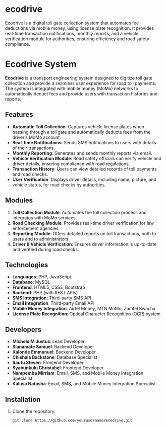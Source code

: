 # ecodrive
Ecodrive is a digital toll gate collection system that automates fee deductions via mobile money, using license plate recognition. It provides real-time transaction notifications, monthly reports, and a vehicle verification module for authorities, ensuring efficiency and road safety compliance.


# Ecodrive System

**Ecodrive** is a transport engineering system designed to digitize toll gate collection and provide a seamless user experience for road toll payments. The system is integrated with mobile money (MoMo) networks to automatically deduct fees and provide users with transaction histories and reports. 

## Features

- **Automatic Toll Collection**: Captures vehicle license plates when passing through a toll gate and automatically deducts fees from the driver’s MoMo account.
- **Real-time Notifications**: Sends SMS notifications to users with details of their transactions.
- **Monthly Reporting**: Generates and sends monthly reports via email.
- **Vehicle Verification Module**: Road safety officials can verify vehicle and driver details, ensuring compliance with road regulations.
- **Transaction History**: Users can view detailed records of toll payments and road checks.
- **User Verification**: Displays driver details, including name, picture, and vehicle status, for road checks by authorities.

## Modules

1. **Toll Collection Module**: Automates the toll collection process and integrates with MoMo services.
2. **Road Checking Module**: Provides real-time driver verification for law enforcement agencies.
3. **Reporting Module**: Offers detailed reports on toll transactions, both to users and to administrators.
4. **Driver & Vehicle Verification**: Ensures driver information is up-to-date and verified during road checks.

## Technologies

- **Languages**: PHP, JavaScript
- **Database**: MySQL
- **Frontend**: HTML5, CSS3, Bootstrap
- **Backend**: PHP (with REST APIs)
- **SMS Integration**: Third-party SMS API
- **Email Integration**: Third-party Email API
- **Mobile Money Integration**: Airtel Money, MTN MoMo, Zamtel Kwacha
- **License Plate Recognition**: Optical Character Recognition (OCR) system

## Developers

- **Michelo M Justus**: Lead Developer
- **Sianamate Samuel**: Backend Developer
- **Kalonde Emmanuel**: Backend Developer
- **Chishala Backstone**: Database Specialist
- **Sautu Steven**: Frontend Developer
- **Syabunkulu Christabel**: Frontend Developer
- **Nampemba Mirriam**: Email, SMS, and Mobile Money Integration Specialist
- **Kalusa Natasha**: Email, SMS, and Mobile Money Integration Specialist

## Installation

1. Clone the repository:
   ```bash
   git clone https://github.com/yourusername/ecodrive.git
